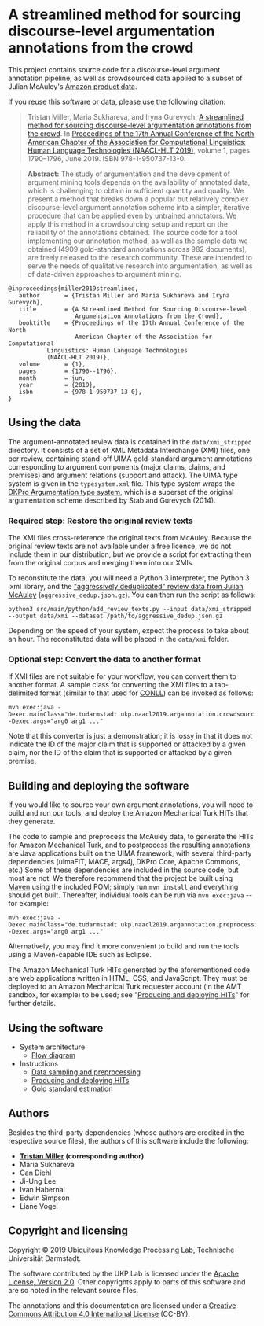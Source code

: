 # A streamlined method for sourcing discourse-level argumentation annotations from the crowd

This project contains source code for a discourse-level argument
annotation pipeline, as well as crowdsourced data applied to a subset
of Julian McAuley's [Amazon product
data](http://jmcauley.ucsd.edu/data/amazon/index.html).

If you reuse this software or data, please use the following citation:

> Tristan Miller, Maria Sukhareva, and Iryna Gurevych. [A streamlined
> method for sourcing discourse-level argumentation annotations from
> the crowd](https://www.aclweb.org/anthology/N19-1177). In
> [Proceedings of the 17th Annual Conference of the North American
> Chapter of the Association for Computational Linguistics: Human
> Language Technologies (NAACL-HLT 2019)](https://naacl2019.org/),
> volume 1, pages 1790–1796, June 2019. ISBN 978-1-950737-13-0.

> **Abstract:** The study of argumentation and the development of
> argument mining tools depends on the availability of annotated data,
> which is challenging to obtain in sufficient quantity and
> quality. We present a method that breaks down a popular but
> relatively complex discourse-level argument annotation scheme into a
> simpler, iterative procedure that can be applied even by untrained
> annotators. We apply this method in a crowdsourcing setup and report
> on the reliability of the annotations obtained. The source code for
> a tool implementing our annotation method, as well as the sample
> data we obtained (4909 gold-standard annotations across 982
> documents), are freely released to the research community. These are
> intended to serve the needs of qualitative research into
> argumentation, as well as of data-driven approaches to argument
> mining.

```
@inproceedings{miller2019streamlined,
   author       = {Tristan Miller and Maria Sukhareva and Iryna Gurevych},
   title        = {A Streamlined Method for Sourcing Discourse-level
                   Argumentation Annotations from the Crowd},
   booktitle    = {Proceedings of the 17th Annual Conference of the North
                   American Chapter of the Association for Computational
		   Linguistics: Human Language Technologies
		   (NAACL-HLT 2019)},
   volume       = {1},
   pages        = {1790--1796},
   month        = jun,
   year         = {2019},
   isbn         = {978-1-950737-13-0},
}
```

## Using the data

The argument-annotated review data is contained in the
`data/xmi_stripped` directory. It consists of a set of XML Metadata
Interchange (XMI) files, one per review, containing stand-off UIMA
gold-standard argument annotations corresponding to argument
components (major claims, claims, and premises) and argument relations
(support and attack).  The UIMA type system is given in the
`typesystem.xml` file.  This type system wraps
the
[DKPro Argumentation type system](https://github.com/dkpro/dkpro-argumentation),
which is a superset of the original argumentation scheme described by
Stab and Gurevych (2014).

### Required step: Restore the original review texts

The XMI files cross-reference the original texts from McAuley.
Because the original review texts are not available under a free
licence, we do not include them in our distribution, but we provide a
script for extracting them from the original corpus and merging them
into our XMIs.

To reconstitute the data, you will need a Python 3 interpreter, the
Python 3 lxml library, and
the
["aggressively deduplicated" review data from Julian McAuley](http://jmcauley.ucsd.edu/data/amazon/) (`aggressive_dedup.json.gz`).  You can then run the script as follows:

```
python3 src/main/python/add_review_texts.py --input data/xmi_stripped --output data/xmi --dataset /path/to/aggressive_dedup.json.gz
```

Depending on the speed of your system, expect the process to take
about an hour.  The reconstituted data will be placed in the
`data/xmi` folder.

### Optional step: Convert the data to another format

If XMI files are not suitable for your workflow, you can convert them
to another format.  A sample class for converting the XMI files to a
tab-delimited format (similar to that used for
[CONLL](http://ufal.mff.cuni.cz/conll2009-st/task-description.html))
can be invoked as follows:

```
mvn exec:java -Dexec.mainClass="de.tudarmstadt.ukp.naacl2019.argannotation.crowdsourcing.XmiToConllConverter" -Dexec.args="arg0 arg1 ..."
```

Note that this converter is just a demonstration; it is lossy in that
it does not indicate the ID of the major claim that is supported or
attacked by a given claim, nor the ID of the claim that is supported
or attacked by a given premise.


## Building and deploying the software

If you would like to source your own argument annotations, you will
need to build and run our tools, and deploy the Amazon Mechanical Turk
HITs that they generate.

The code to sample and preprocess the McAuley data, to generate the
HITs for Amazon Mechanical Turk, and to postprocess the resulting
annotations, are Java applications built on the UIMA framework, with
several third-party dependencies (uimaFIT, MACE, args4j, DKPro Core,
Apache Commons, etc.)  Some of these dependencies are included in the
source code, but most are not.  We therefore recommend that the
project be built using [Maven](https://maven.apache.org/) using the
included POM; simply run `mvn install` and everything should get
built.  Thereafter, individual tools can be run via `mvn exec:java` --
for example:

```
mvn exec:java -Dexec.mainClass="de.tudarmstadt.ukp.naacl2019.argannotation.preprocessing.Step01DataSampling" -Dexec.args="arg0 arg1 ..."
```

Alternatively, you may find it more convenient to build and run the
tools using a Maven-capable IDE such as Eclipse.

The Amazon Mechanical Turk HITs generated by the aforementioned code
are web applications written in HTML, CSS, and JavaScript.  They must
be deployed to an Amazon Mechanical Turk requester account (in the AMT
sandbox, for example) to be used; see "[Producing and deploying
HITs](doc/hits.md)" for further details.


## Using the software

* System architecture
  * [Flow diagram](doc/argannotation-flow-diagram.draw.io.pdf)
* Instructions
  * [Data sampling and preprocessing](doc/datasampling.md)
  * [Producing and deploying HITs](doc/hits.md)
  * [Gold standard estimation](doc/goldestimation.md)


## Authors

Besides the third-party dependencies (whose authors are credited in
the respective source files), the authors of this software include the
following:

* **[Tristan Miller](https://logological.org/) (corresponding author)**
* Maria Sukhareva
* Can Diehl
* Ji-Ung Lee
* Ivan Habernal
* Edwin Simpson
* Liane Vogel


## Copyright and licensing

Copyright © 2019 Ubiquitous Knowledge Processing Lab, Technische
Universität Darmstadt.

The software contributed by the UKP Lab is licensed under the [Apache
License, Version 2.0](http://www.apache.org/licenses/LICENSE-2.0).
Other copyrights apply to parts of this software and are so noted in
the relevant source files.

The annotations and this documentation are licensed under
a
[Creative Commons Attribution 4.0 International License](https://creativecommons.org/licenses/by/4.0/) (CC-BY).

